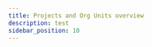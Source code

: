 ```yaml
---
title: Projects and Org Units overview
description: test
sidebar_position: 10
---
```


<!-- projects are workspaces -->